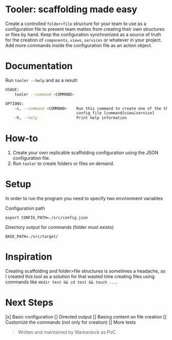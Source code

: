 # Tooler: scaffolding made easy

Create a controlled ``folder>file`` structure for your team to use as a configuration file to prevent team mattes from creating their own structures or files by hand. Keep the configuration synchronized as a source of truth for the creation of ``components``, ``views``, ``services`` or whatever in your project. Add more commands inside the configuration file as an action object.

# Documentation

Run `tooler --help` and as a result:

```bash
USAGE:
    tooler --command <COMMAND>

OPTIONS:
    -c, --command <COMMAND>    Run this command to create one of the the types you specified on your
                               config file [command|view|service]
    -h, --help                 Print help information
```

# How-to

1. Create your own replicable scaffolding configuration using the JSON configuration file.
2. Run `tooler` to create folders or files on demand.

# Setup

In order to run the program you need to specify two environment variables

Configuration path
```
export CONFIG_PATH=./src/config.json
```

Directory output for commands (folder must exists)
```
BASE_PATH=./src/target/
```

# Inspiration

Creating scaffolding and folder>file structures is sometimes a headache, so I created this tool as a solution for that wasted time creating files using commands like `mkdir test && cd test && touch ...`.

# Next Steps

[x] Basic configuration
[] Directed output
[] Basing content on file creation
[] Customize the commands (not only for creation)
[] More tests

> Written and maintained by Warkanlock as PoC
````
